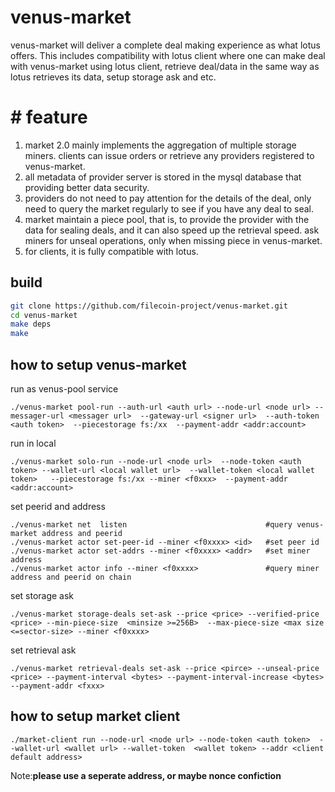 # venus-market

venus-market will deliver a complete deal making experience as what lotus offers. This includes compatibility with lotus client where one can make deal with venus-market using lotus client, retrieve deal/data in the same way as lotus retrieves its data, setup storage ask and etc.

# # feature
1. market 2.0 mainly implements the aggregation of multiple storage miners. clients can issue orders or retrieve any providers registered to venus-market. 
2. all metadata of provider server is stored in the mysql database that providing better data security.
3. providers do not need to pay attention for the details of the deal,  only need to query the market regularly to see if you have any deal to seal. 
4. market maintain a piece pool, that is, to provide the provider with the data for sealing deals, and it can also speed up the retrieval speed. ask miners for unseal operations, only when missing piece in venus-market.
5. for clients, it is fully compatible with lotus.

## build

```sh
git clone https://github.com/filecoin-project/venus-market.git
cd venus-market
make deps
make
```
## how to setup venus-market

run as venus-pool service
```shell script
./venus-market pool-run --auth-url <auth url> --node-url <node url> --messager-url <messager url>  --gateway-url <signer url>  --auth-token <auth token>  --piecestorage fs:/xx  --payment-addr <addr:account>
```

run in local 
```shell script
./venus-market solo-run --node-url <node url>  --node-token <auth token> --wallet-url <local wallet url>  --wallet-token <local wallet token>   --piecestorage fs:/xx --miner <f0xxx>  --payment-addr <addr:account>
```

set peerid and address

```shell script
./venus-market net  listen                               #query venus-market address and peerid
./venus-market actor set-peer-id --miner <f0xxxx> <id>   #set peer id
./venus-market actor set-addrs --miner <f0xxxx> <addr>   #set miner address
./venus-market actor info --miner <f0xxxx>               #query miner address and peerid on chain
```

set storage ask
```shell script
./venus-market storage-deals set-ask --price <price> --verified-price <price> --min-piece-size  <minsize >=256B>  --max-piece-size <max size <=sector-size> --miner <f0xxxx>
```

set retrieval ask
```shell script
./venus-market retrieval-deals set-ask --price <pirce> --unseal-price <price> --payment-interval <bytes> --payment-interval-increase <bytes> --payment-addr <fxxx>
```

## how to setup market client

```shell script
./market-client run --node-url <node url> --node-token <auth token>  --wallet-url <wallet url> --wallet-token  <wallet token> --addr <client default address>
```
Note:**please use a seperate address, or maybe nonce confiction**